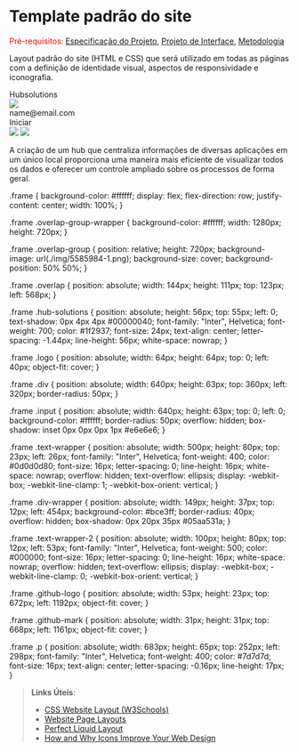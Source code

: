 # Template padrão do site

<span style="color:red">Pré-requisitos: <a href="2-Especificação do Projeto.md"> Especificação do Projeto</a></span>, <a href="3-Projeto de Interface.md"> Projeto de Interface</a>, <a href="4-Metodologia.md"> Metodologia</a>

Layout padrão do site (HTML e CSS) que será utilizado em todas as páginas com a definição de identidade visual, aspectos de responsividade e iconografia.

<!DOCTYPE html>
<html>
  <head>
    <meta charset="utf-8" />
    <link rel="stylesheet" href="globals.css" />
    <link rel="stylesheet" href="style.css" />
  </head>
  <body>
    <div class="frame">
      <div class="overlap-group-wrapper">
        <div class="overlap-group">
          <div class="overlap">
            <div class="hub-solutions">Hubsolutions</div>
            <img class="logo" src="img/logo-3.png" />
          </div>
          <div class="div">
            <div class="input"><div class="text-wrapper">name@email.com</div></div>
            <div class="div-wrapper"><div class="text-wrapper-2">Iniciar</div></div>
          </div>
          <img class="github-logo" src="img/github-logo-1.png" />
          <img class="github-mark" src="img/github-mark-1.png" />
          <p class="p">
            A criação de um hub que centraliza informações de diversas aplicações em um único local proporciona uma
            maneira mais eficiente de visualizar todos os dados e oferecer um controle ampliado sobre os processos de
            forma geral.
          </p>
        </div>
      </div>
    </div>
  </body>
</html>

.frame {
  background-color: #ffffff;
  display: flex;
  flex-direction: row;
  justify-content: center;
  width: 100%;
}

.frame .overlap-group-wrapper {
  background-color: #ffffff;
  width: 1280px;
  height: 720px;
}

.frame .overlap-group {
  position: relative;
  height: 720px;
  background-image: url(./img/5585984-1.png);
  background-size: cover;
  background-position: 50% 50%;
}

.frame .overlap {
  position: absolute;
  width: 144px;
  height: 111px;
  top: 123px;
  left: 568px;
}

.frame .hub-solutions {
  position: absolute;
  height: 56px;
  top: 55px;
  left: 0;
  text-shadow: 0px 4px 4px #00000040;
  font-family: "Inter", Helvetica;
  font-weight: 700;
  color: #1f2937;
  font-size: 24px;
  text-align: center;
  letter-spacing: -1.44px;
  line-height: 56px;
  white-space: nowrap;
}

.frame .logo {
  position: absolute;
  width: 64px;
  height: 64px;
  top: 0;
  left: 40px;
  object-fit: cover;
}

.frame .div {
  position: absolute;
  width: 640px;
  height: 63px;
  top: 360px;
  left: 320px;
  border-radius: 50px;
}

.frame .input {
  position: absolute;
  width: 640px;
  height: 63px;
  top: 0;
  left: 0;
  background-color: #ffffff;
  border-radius: 50px;
  overflow: hidden;
  box-shadow: inset 0px 0px 0px 1px #e6e6e6;
}

.frame .text-wrapper {
  position: absolute;
  width: 500px;
  height: 80px;
  top: 23px;
  left: 26px;
  font-family: "Inter", Helvetica;
  font-weight: 400;
  color: #0d0d0d80;
  font-size: 16px;
  letter-spacing: 0;
  line-height: 16px;
  white-space: nowrap;
  overflow: hidden;
  text-overflow: ellipsis;
  display: -webkit-box;
  -webkit-line-clamp: 1;
  -webkit-box-orient: vertical;
}

.frame .div-wrapper {
  position: absolute;
  width: 149px;
  height: 37px;
  top: 12px;
  left: 454px;
  background-color: #bce3ff;
  border-radius: 40px;
  overflow: hidden;
  box-shadow: 0px 20px 35px #05aa531a;
}

.frame .text-wrapper-2 {
  position: absolute;
  width: 100px;
  height: 80px;
  top: 12px;
  left: 53px;
  font-family: "Inter", Helvetica;
  font-weight: 500;
  color: #000000;
  font-size: 16px;
  letter-spacing: 0;
  line-height: 16px;
  white-space: nowrap;
  overflow: hidden;
  text-overflow: ellipsis;
  display: -webkit-box;
  -webkit-line-clamp: 0;
  -webkit-box-orient: vertical;
}

.frame .github-logo {
  position: absolute;
  width: 53px;
  height: 23px;
  top: 672px;
  left: 1192px;
  object-fit: cover;
}

.frame .github-mark {
  position: absolute;
  width: 31px;
  height: 31px;
  top: 668px;
  left: 1161px;
  object-fit: cover;
}

.frame .p {
  position: absolute;
  width: 683px;
  height: 65px;
  top: 252px;
  left: 298px;
  font-family: "Inter", Helvetica;
  font-weight: 400;
  color: #7d7d7d;
  font-size: 16px;
  text-align: center;
  letter-spacing: -0.16px;
  line-height: 17px;
}


> **Links Úteis**:
>
> - [CSS Website Layout (W3Schools)](https://www.w3schools.com/css/css_website_layout.asp)
> - [Website Page Layouts](http://www.cellbiol.com/bioinformatics_web_development/chapter-3-your-first-web-page-learning-html-and-css/website-page-layouts/)
> - [Perfect Liquid Layout](https://matthewjamestaylor.com/perfect-liquid-layouts)
> - [How and Why Icons Improve Your Web Design](https://usabilla.com/blog/how-and-why-icons-improve-you-web-design/)
